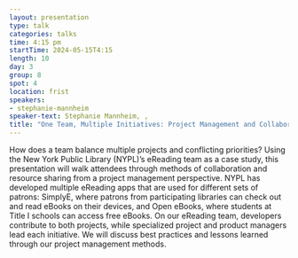 ```yaml
---
layout: presentation
type: talk
categories: talks
time: 4:15 pm
startTime: 2024-05-15T4:15
length: 10
day: 3
group: 8
spot: 4
location: frist
speakers:
- stephanie-mannheim
speaker-text: Stephanie Mannheim, , 
title: "One Team, Multiple Initiatives: Project Management and Collaboration Across a Library Team"
---
```

How does a team balance multiple projects and conflicting priorities? Using the New York Public Library (NYPL)’s eReading team as a case study, this presentation will walk attendees through methods of collaboration and resource sharing from a project management perspective. NYPL has developed multiple eReading apps that are used for different sets of patrons: SimplyE, where patrons from participating libraries can check out and read eBooks on their devices, and Open eBooks, where students at Title I schools can access free eBooks. On our eReading team, developers contribute to both projects, while specialized project and product managers lead each initiative. We will discuss best practices and lessons learned through our project management methods.
